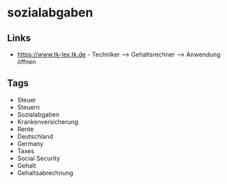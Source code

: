 # sozialabgaben

## Links
- https://www.tk-lex.tk.de - Techniker --> Gehaltsrechner --> Anwendung öffnen

## Tags
- Steuer
- Steuern
- Sozialabgaben
- Krankenversicherung
- Rente
- Deutschland
- Germany
- Taxes
- Social Security
- Gehalt
- Gehaltsabrechnung
